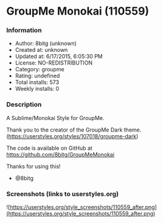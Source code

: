 # GroupMe Monokai (110559)

### Information
- Author: 8bitg (unknown)
- Created at: unknown
- Updated at: 6/17/2015, 6:05:30 PM
- License: NO-REDISTRIBUTION
- Category: groupme
- Rating: undefined
- Total installs: 573
- Weekly installs: 0


### Description
A Sublime/Monokai Style for GroupMe.

Thank you to the creator of the GroupMe Dark theme. (https://userstyles.org/styles/107018/groupme-dark)

The code is available on GitHub at https://github.com/8bitg/GroupMeMonokai


Thanks for using this!

- @8bitg


### Screenshots (links to userstyles.org)
![https://userstyles.org/style_screenshots/110559_after.png](https://userstyles.org/style_screenshots/110559_after.png)


